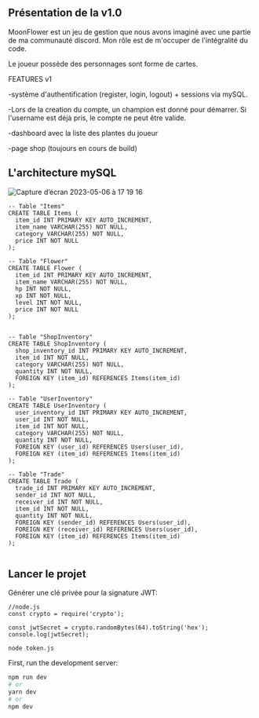 ## Présentation de la v1.0

MoonFlower est un jeu de gestion que nous avons imaginé avec une partie de ma communauté discord.
Mon rôle est de m'occuper de l'intégralité du code.

Le joueur possède des personnages sont forme de cartes.

FEATURES v1

-système d'authentification (register, login, logout) + sessions via mySQL.

-Lors de la creation du compte, un champion est donné pour démarrer. Si l'username est déjà pris, le compte ne peut être valide.

-dashboard avec la liste des plantes du joueur

-page shop (toujours en cours de build)

## L'architecture mySQL

![Capture d’écran 2023-05-06 à 17 19 16](https://user-images.githubusercontent.com/86530475/236633118-b481c1dd-bbc1-406d-a900-27ea38289d63.png)

```
-- Table "Items"
CREATE TABLE Items (
  item_id INT PRIMARY KEY AUTO_INCREMENT,
  item_name VARCHAR(255) NOT NULL,
  category VARCHAR(255) NOT NULL,
  price INT NOT NULL
);

-- Table "Flower"
CREATE TABLE Flower (
  item_id INT PRIMARY KEY AUTO_INCREMENT,
  item_name VARCHAR(255) NOT NULL,
  hp INT NOT NULL,
  xp INT NOT NULL,
  level INT NOT NULL,
  price INT NOT NULL
);


-- Table "ShopInventory"
CREATE TABLE ShopInventory (
  shop_inventory_id INT PRIMARY KEY AUTO_INCREMENT,
  item_id INT NOT NULL,
  category VARCHAR(255) NOT NULL,
  quantity INT NOT NULL,
  FOREIGN KEY (item_id) REFERENCES Items(item_id)
);

-- Table "UserInventory"
CREATE TABLE UserInventory (
  user_inventory_id INT PRIMARY KEY AUTO_INCREMENT,
  user_id INT NOT NULL,
  item_id INT NOT NULL,
  category VARCHAR(255) NOT NULL,
  quantity INT NOT NULL,
  FOREIGN KEY (user_id) REFERENCES Users(user_id),
  FOREIGN KEY (item_id) REFERENCES Items(item_id)
);

-- Table "Trade"
CREATE TABLE Trade (
  trade_id INT PRIMARY KEY AUTO_INCREMENT,
  sender_id INT NOT NULL,
  receiver_id INT NOT NULL,
  item_id INT NOT NULL,
  quantity INT NOT NULL,
  FOREIGN KEY (sender_id) REFERENCES Users(user_id),
  FOREIGN KEY (receiver_id) REFERENCES Users(user_id),
  FOREIGN KEY (item_id) REFERENCES Items(item_id)
);


```

## Lancer le projet

Générer une clé privée pour la signature JWT:

```
//node.js
const crypto = require('crypto');

const jwtSecret = crypto.randomBytes(64).toString('hex');
console.log(jwtSecret);

```

```
node token.js
```

First, run the development server:

```bash
npm run dev
# or
yarn dev
# or
npm dev
```
